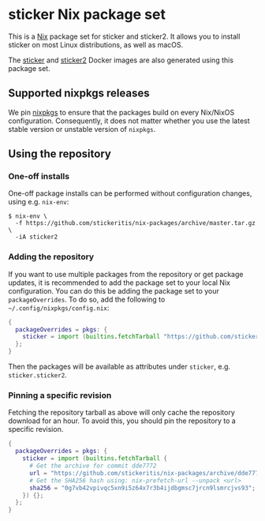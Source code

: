 # sticker Nix package set

This is a [Nix](https://nixos.org/nix/) package set for sticker and
sticker2. It allows you to install sticker on most Linux
distributions, as well as macOS.

The [sticker](https://hub.docker.com/r/danieldk/sticker) and
[sticker2](https://hub.docker.com/r/danieldk/sticker2) Docker images
are also generated using this package set.

## Supported nixpkgs releases

We pin [nixpkgs](https://github.com/NixOS/nixpkgs) to ensure that the
packages build on every Nix/NixOS configuration. Consequently, it does
not matter whether you use the latest stable version or unstable version
of `nixpkgs`.

## Using the repository

### One-off installs

One-off package installs can be performed without configuration
changes, using e.g. `nix-env`:

~~~shell
$ nix-env \
  -f https://github.com/stickeritis/nix-packages/archive/master.tar.gz \
  -iA sticker2
~~~

### Adding the repository

If you want to use multiple packages from the repository or get
package updates, it is recommended to add the package set to your
local Nix configuration. You can do this be adding the package set to
your `packageOverrides`. To do so, add the following to
`~/.config/nixpkgs/config.nix`:

~~~nix
{
  packageOverrides = pkgs: {
    sticker = import (builtins.fetchTarball "https://github.com/stickeritis/nix-packages/archive/master.tar.gz") {};
  };
}
~~~

Then the packages will be available as attributes under `sticker`,
e.g.  `sticker.sticker2`.

### Pinning a specific revision

Fetching the repository tarball as above will only cache the
repository download for an hour. To avoid this, you should pin the
repository to a specific revision.

~~~nix
{
  packageOverrides = pkgs: {
    sticker = import (builtins.fetchTarball {
      # Get the archive for commit dde7772
      url = "https://github.com/stickeritis/nix-packages/archive/dde7772b36ce49e31be40a172df5120961d1e0b8.tar.gz";
      # Get the SHA256 hash using: nix-prefetch-url --unpack <url>
      sha256 = "0g7vb42vpivqc5xn9i5z64x7r3b4ijdbgmsc7jrcn9lsmrcjvs93";
    }) {};
  };
}
~~~
